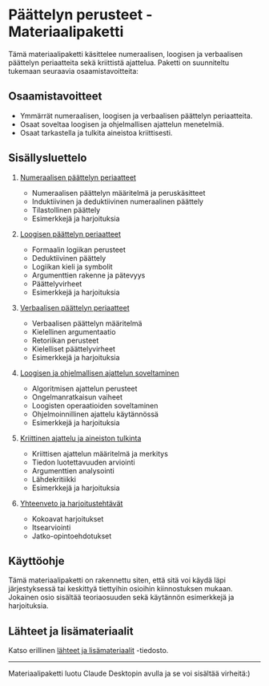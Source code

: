 # Päättelyn perusteet - Materiaalipaketti

Tämä materiaalipaketti käsittelee numeraalisen, loogisen ja verbaalisen päättelyn periaatteita sekä kriittistä ajattelua. Paketti on suunniteltu tukemaan seuraavia osaamistavoitteita:

## Osaamistavoitteet
* Ymmärrät numeraalisen, loogisen ja verbaalisen päättelyn periaatteita.
* Osaat soveltaa loogisen ja ohjelmallisen ajattelun menetelmiä.
* Osaat tarkastella ja tulkita aineistoa kriittisesti.

## Sisällysluettelo

1. [Numeraalisen päättelyn periaatteet](1-numeraalinen-paattely.md)
   - Numeraalisen päättelyn määritelmä ja peruskäsitteet
   - Induktiivinen ja deduktiivinen numeraalinen päättely
   - Tilastollinen päättely
   - Esimerkkejä ja harjoituksia

2. [Loogisen päättelyn periaatteet](2-looginen-paattely.md)
   - Formaalin logiikan perusteet
   - Deduktiivinen päättely
   - Logiikan kieli ja symbolit
   - Argumenttien rakenne ja pätevyys
   - Päättelyvirheet
   - Esimerkkejä ja harjoituksia

3. [Verbaalisen päättelyn periaatteet](3-verbaalinen-paattely.md)
   - Verbaalisen päättelyn määritelmä
   - Kielellinen argumentaatio
   - Retoriikan perusteet
   - Kielelliset päättelyvirheet
   - Esimerkkejä ja harjoituksia

4. [Loogisen ja ohjelmallisen ajattelun soveltaminen](4-loogisen-ajattelun-soveltaminen.md)
   - Algoritmisen ajattelun perusteet
   - Ongelmanratkaisun vaiheet
   - Loogisten operaatioiden soveltaminen
   - Ohjelmoinnillinen ajattelu käytännössä
   - Esimerkkejä ja harjoituksia

5. [Kriittinen ajattelu ja aineiston tulkinta](5-kriittinen-ajattelu.md)
   - Kriittisen ajattelun määritelmä ja merkitys
   - Tiedon luotettavuuden arviointi
   - Argumenttien analysointi
   - Lähdekritiikki
   - Esimerkkejä ja harjoituksia

6. [Yhteenveto ja harjoitustehtävät](6-yhteenveto-ja-harjoitukset.md)
   - Kokoavat harjoitukset
   - Itsearviointi
   - Jatko-opintoehdotukset

## Käyttöohje

Tämä materiaalipaketti on rakennettu siten, että sitä voi käydä läpi järjestyksessä tai keskittyä tiettyihin osioihin kiinnostuksen mukaan. Jokainen osio sisältää teoriaosuuden sekä käytännön esimerkkejä ja harjoituksia.

## Lähteet ja lisämateriaalit

Katso erillinen [lähteet ja lisämateriaalit](7-lahteet.md) -tiedosto.

---
Materiaalipaketti luotu Claude Desktopin avulla ja se voi sisältää virheitä:)
